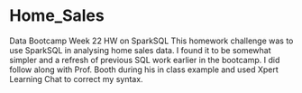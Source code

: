 # Home_Sales
Data Bootcamp Week 22 HW on SparkSQL
This homework challenge was to use SparkSQL in analysing home sales data.  I found it to be somewhat simpler and a refresh of previous SQL work earlier in the bootcamp.  I did follow along with Prof. Booth during his in class example and used Xpert Learning Chat to correct my syntax.  